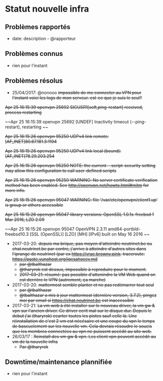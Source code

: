 # Statut nouvelle infra

## Problèmes rapportés

- date: description - @rapporteur


## Problèmes connus

- rien pour l'instant
 
## Problèmes résolus

- 25/04/2017: @nonooo ~~impossible de me connecter au VPN pour l'instant voici les logs de mon serveur. est-ce que je suis le seul?~~
 
~~Apr 25 16:15:39 	openvpn 	25692 	SIGUSR1[soft,ping-restart] received, process restarting~~

~~Apr 25 16:15:39 	openvpn 	25692 	[UNDEF] Inactivity timeout (--ping-restart), restarting ~~

~~Apr 25 16:15:26 	openvpn 	95250 	UDPv4 link remote: [AF_INET]80.67.181.3:1194~~

~~Apr 25 16:15:26 	openvpn 	95250 	UDPv4 link local (bound): [AF_INET]78.29.203.254~~

~~Apr 25 16:15:26 	openvpn 	95250 	NOTE: the current --script-security setting may allow this configuration to call user-defined scripts~~

~~Apr 25 16:15:26 	openvpn 	95250 	WARNING: No server certificate verification method has been enabled. See http://openvpn.net/howto.html#mitm for more info.~~

~~Apr 25 16:15:26 	openvpn 	95047 	WARNING: file '/var/etc/openvpn/client1.up' is group or others accessible~~

~~Apr 25 16:15:26 	openvpn 	95047 	library versions: OpenSSL 1.0.1s-freebsd 1 Mar 2016, LZO 2.09~~

~~Apr 25 16:15:26 	openvpn 	95047 	OpenVPN 2.3.11 amd64-portbld-freebsd10.3 [SSL (OpenSSL)] [LZO] [MH] [IPv6] built on May 16 2016 ~~

- 2017-03-20: ~~depuis ma brique, pas moyen d'atteindre neutrinet.be ou chat.neutrinet.be par contre, j'arrive à atteindre d'autres sites dans l'iprange de neutrinet (par ex https://vrac.browny.pink. traceroute: https://paste.yunohost.org/iqesahocev.md~~
  - ~~par @tbalthazar~~
  - ~~@tharyrok est dessus, impossible à reproduire pour le moment.~~
  - ~~2017-03-21: résumé: pas possible d'attenindre la VM Web quand on est derrière le VPN (autrement, ça marche)~~
- 2017-03-20: ~~mattermost semble planter et ne pas redémarrer tout seul~~
  - ~~par @tbalthazar~~
  - ~~@tbalthazar a mis à jour mattermost (dernière version, 3.7.2), pingez moi par email si https://chat.neutrinet.be est inaccessible~~
 - 2017-03-21: ~~La vm web à été installer sur le nouveau driver, la vm gw & vpn sur l'ancien driver. Ce driver ecrit mal sur le disque dur. Depuis le debut j'ai (tharyrok) ecarter toutes les pistes sauf celle là. Une réinstallation de c'est 2 vm est nécésaire et une coupe du vpn le temps de bascuelement sur les nouvelle vm. Cela devrais résoudre le soucis que les membres connectées au vpn ne puissent accédé au site web.~~
- 26/03/17 : ~~Reinstall des vm gw & vpn. Les client vpn peuvent accédé au vm de la nouvelle infra~~
  - ~~Par @tharyrok~~

## Downtime/maintenance plannifiée

- rien pour l'instant
